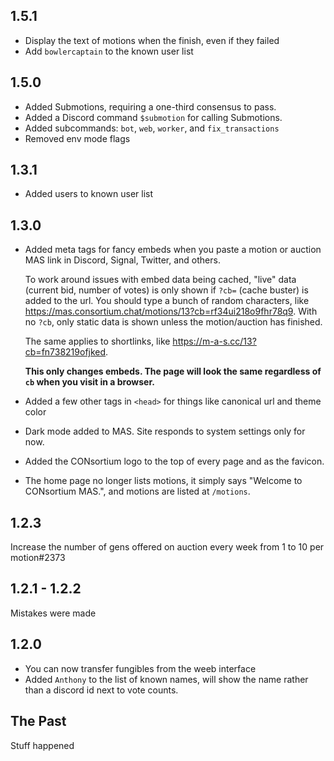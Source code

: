## 1.5.1

* Display the text of motions when the finish, even if they failed
* Add `bowlercaptain` to the known user list

## 1.5.0

* Added Submotions, requiring a one-third consensus to pass.
* Added a Discord command `$submotion` for calling Submotions.
* Added subcommands: `bot`, `web`, `worker`, and `fix_transactions`
* Removed env mode flags

## 1.3.1

* Added users to known user list

## 1.3.0

* Added meta tags for fancy embeds when you paste a motion or auction MAS link in Discord, Signal, Twitter, and others.

  To work around issues with embed data being cached, "live" data (current bid, number of votes) is only shown if `?cb=` (cache buster) is added to the url. You should type a bunch of random characters, like https://mas.consortium.chat/motions/13?cb=rf34ui218o9fhr78q9. With no `?cb`, only static data is shown unless the motion/auction has finished.

  The same applies to shortlinks, like https://m-a-s.cc/13?cb=fn738219ofjked.

  **This only changes embeds. The page will look the same regardless of `cb` when you visit in a browser.**
* Added a few other tags in `<head>` for things like canonical url and theme color
* Dark mode added to MAS. Site responds to system settings only for now.
* Added the CONsortium logo to the top of every page and as the favicon.
* The home page no longer lists motions, it simply says "Welcome to CONsortium MAS.", and motions are listed at `/motions`.

## 1.2.3

Increase the number of gens offered on auction every week from 1 to 10 per motion#2373

## 1.2.1 - 1.2.2

Mistakes were made

## 1.2.0

* You can now transfer fungibles from the weeb interface
* Added `Anthony` to the list of known names, will show the name rather than a discord id next to vote counts.

## The Past

Stuff happened

